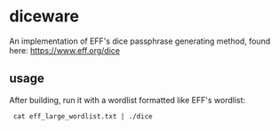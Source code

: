 # diceware

An implementation of EFF's dice passphrase generating method, found here: https://www.eff.org/dice


## usage

After building, run it with a wordlist formatted like EFF's wordlist:

     cat eff_large_wordlist.txt | ./dice
